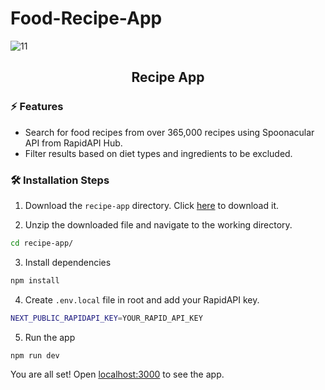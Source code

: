 # Food-Recipe-App

![11](https://user-images.githubusercontent.com/87069619/172177952-6e73c9d7-d74b-4acf-bc5c-1e737a89996f.png)


<div align="center">
	<h2>Recipe App</h2>
</div>

### ⚡️ Features

- Search for food recipes from over 365,000 recipes using Spoonacular API from RapidAPI Hub.
- Filter results based on diet types and ingredients to be excluded.


### 🛠️ Installation Steps

1. Download the `recipe-app` directory. Click [here](https://download-directory.github.io/?url=https://github.com/Vyomrana02/tree/main/Food-Recipe-App) to download it.

2. Unzip the downloaded file and navigate to the working directory.

```bash
cd recipe-app/
```

3. Install dependencies

```bash
npm install
```

4. Create `.env.local` file in root and add your RapidAPI key.

```bash
NEXT_PUBLIC_RAPIDAPI_KEY=YOUR_RAPID_API_KEY
```

5. Run the app

```bash
npm run dev
```

You are all set! Open [localhost:3000](http://localhost:3000/) to see the app.
